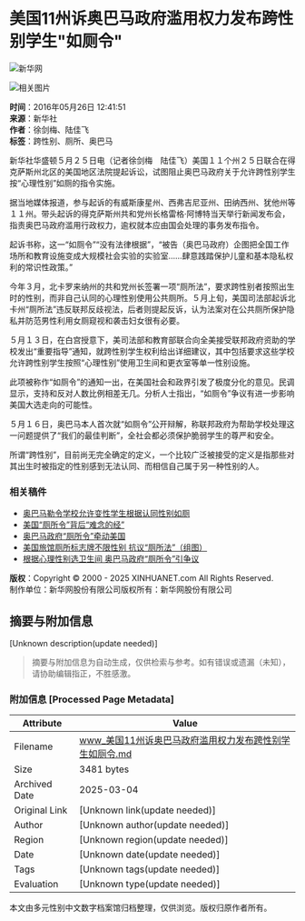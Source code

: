 # 美国11州诉奥巴马政府滥用权力发布跨性别学生"如厕令"

![新华网](http://www.xinhuanet.com/imgs2015/xhwxlogo300.jpg)

![相关图片](http://www.xinhuanet.com/world/2016-05/26/ewm_11189366481n.jpg)

**时间**：2016年05月26日 12:41:51  
**来源**：新华社  
**作者**：徐剑梅、陆佳飞  
**标签**：跨性别、厕所、奥巴马

新华社华盛顿５月２５日电（记者徐剑梅　陆佳飞）美国１１个州２５日联合在得克萨斯州北区的美国地区法院提起诉讼，试图阻止奥巴马政府关于允许跨性别学生按“心理性别”如厕的指令实施。

据当地媒体报道，参与起诉的有威斯康星州、西弗吉尼亚州、田纳西州、犹他州等１１州。带头起诉的得克萨斯州共和党州长格雷格·阿博特当天举行新闻发布会，指责奥巴马政府滥用行政权力，逾权就本应由国会处理的事务发布指令。

起诉书称，这一“如厕令”“没有法律根据”，“被告（奥巴马政府）企图把全国工作场所和教育设施变成大规模社会实验的实验室……肆意践踏保护儿童和基本隐私权利的常识性政策。”

今年３月，北卡罗来纳州的共和党州长签署一项“厕所法”，要求跨性别者按照出生时的性别，而非自己认同的心理性别使用公共厕所。５月上旬，美国司法部起诉北卡州“厕所法”违反联邦反歧视法，后者则提起反诉，认为法案对在公共厕所保护隐私并防范男性利用女厕窥视和袭击妇女很有必要。

５月１３日，在白宫授意下，美司法部和教育部联合向全美接受联邦政府资助的学校发出“重要指导”通知，就跨性别学生权利给出详细建议，其中包括要求这些学校允许跨性别学生按照“心理性别”使用卫生间和更衣室等单一性别设施。

此项被称作“如厕令”的通知一出，在美国社会和政界引发了极度分化的意见。民调显示，支持和反对人数比例相差无几。分析人士指出，“如厕令”争议有进一步影响美国大选走向的可能性。

５月１６日，奥巴马本人首次就“如厕令”公开辩解，称联邦政府为帮助学校处理这一问题提供了“我们的最佳判断”，全社会都必须保护脆弱学生的尊严和安全。

所谓“跨性别”，目前尚无完全确定的定义，一个比较广泛被接受的定义是指那些对其出生时被指定的性别感到无法认同、而相信自己属于另一种性别的人。

### 相关稿件
- [奥巴马勒令学校允许变性学生根据认同性别如厕](http://news.xinhuanet.com/world/2016-05/13/c_128981286.htm)
- [美国“厕所令”背后“难念的经”](http://news.xinhuanet.com/world/2016-05/20/c_129000081.htm)
- [奥巴马政府“厕所令”牵动美国](http://news.xinhuanet.com/world/2016-05/18/c_1118888134.htm)
- [美国旅馆厕所标志牌不限性别 抗议“厕所法”（组图）](http://news.xinhuanet.com/world/2016-05/04/c_128956345.htm)
- [根据心理性别选卫生间 奥巴马政府“厕所令”引争议](http://news.xinhuanet.com/world/2016-05/15/c_128982583.htm)

**版权**：Copyright © 2000 - 2025 XINHUANET.com All Rights Reserved.  
制作单位：新华网股份有限公司版权所有：新华网股份有限公司
<!-- tcd_original_link http://www.xinhuanet.com/world/2016-05/26/c_1118936648.htm -->


## 摘要与附加信息

<!-- tcd_abstract -->
[Unknown description(update needed)]
<!-- tcd_abstract_end -->

> 摘要与附加信息为自动生成，仅供检索与参考。如有错误或遗漏（未知），请协助编辑指正，不胜感激。

### 附加信息 [Processed Page Metadata]

| Attribute       | Value                                  |
|-----------------|----------------------------------------|
| Filename        | www_美国11州诉奥巴马政府滥用权力发布跨性别学生如厕令.md                             |
| Size            | 3481 bytes                           |
| Archived Date   | 2025-03-04                             |
| Original Link   | [Unknown link(update needed)]                       |
| Author          | [Unknown author(update needed)]                               |
| Region          | [Unknown region(update needed)]                               |
| Date            | [Unknown date(update needed)]                                 |
| Tags            | [Unknown tags(update needed)]                                 |
| Evaluation            | [Unknown type(update needed)]                                 |
<!-- tcd_table_end -->

本文由多元性别中文数字档案馆归档整理，仅供浏览。版权归原作者所有。
